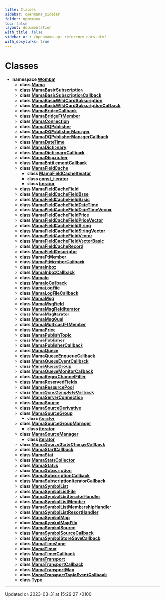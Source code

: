 ```yaml
---
title: Classes
sidebar: openmama_sidebar
folder: openmama
toc: false
layout: documentation
with_title: false
sidebar_url: /openmama_api_reference_docs.html
with_doxylinks: true
---
```


# Classes




* **namespace [Wombat](namespaceWombat.html)** 
    * **class [Mama](classWombat_1_1Mama.html)** 
    * **class [MamaBasicSubscription](classWombat_1_1MamaBasicSubscription.html)** 
    * **class [MamaBasicSubscriptionCallback](classWombat_1_1MamaBasicSubscriptionCallback.html)** 
    * **class [MamaBasicWildCardSubscription](classWombat_1_1MamaBasicWildCardSubscription.html)** 
    * **class [MamaBasicWildCardSubscriptionCallback](classWombat_1_1MamaBasicWildCardSubscriptionCallback.html)** 
    * **class [MamaBridgeCallback](classWombat_1_1MamaBridgeCallback.html)** 
    * **class [MamaBridgeFtMember](classWombat_1_1MamaBridgeFtMember.html)** 
    * **class [MamaConnection](classWombat_1_1MamaConnection.html)** 
    * **class [MamaDQPublisher](classWombat_1_1MamaDQPublisher.html)** 
    * **class [MamaDQPublisherManager](classWombat_1_1MamaDQPublisherManager.html)** 
    * **class [MamaDQPublisherManagerCallback](classWombat_1_1MamaDQPublisherManagerCallback.html)** 
    * **class [MamaDateTime](classWombat_1_1MamaDateTime.html)** 
    * **class [MamaDictionary](classWombat_1_1MamaDictionary.html)** 
    * **class [MamaDictionaryCallback](classWombat_1_1MamaDictionaryCallback.html)** 
    * **class [MamaDispatcher](classWombat_1_1MamaDispatcher.html)** 
    * **class [MamaEntitlementCallback](classWombat_1_1MamaEntitlementCallback.html)** 
    * **class [MamaFieldCache](classWombat_1_1MamaFieldCache.html)** 
        * **class [MamaFieldCacheIterator](classWombat_1_1MamaFieldCache_1_1MamaFieldCacheIterator.html)** 
        * **class [const_iterator](classWombat_1_1MamaFieldCache_1_1const__iterator.html)** 
        * **class [iterator](classWombat_1_1MamaFieldCache_1_1iterator.html)** 
    * **class [MamaFieldCacheField](classWombat_1_1MamaFieldCacheField.html)** 
    * **class [MamaFieldCacheFieldBase](classWombat_1_1MamaFieldCacheFieldBase.html)** 
    * **class [MamaFieldCacheFieldBasic](classWombat_1_1MamaFieldCacheFieldBasic.html)** 
    * **class [MamaFieldCacheFieldDateTime](classWombat_1_1MamaFieldCacheFieldDateTime.html)** 
    * **class [MamaFieldCacheFieldDateTimeVector](classWombat_1_1MamaFieldCacheFieldDateTimeVector.html)** 
    * **class [MamaFieldCacheFieldPrice](classWombat_1_1MamaFieldCacheFieldPrice.html)** 
    * **class [MamaFieldCacheFieldPriceVector](classWombat_1_1MamaFieldCacheFieldPriceVector.html)** 
    * **class [MamaFieldCacheFieldString](classWombat_1_1MamaFieldCacheFieldString.html)** 
    * **class [MamaFieldCacheFieldStringVector](classWombat_1_1MamaFieldCacheFieldStringVector.html)** 
    * **class [MamaFieldCacheFieldVector](classWombat_1_1MamaFieldCacheFieldVector.html)** 
    * **class [MamaFieldCacheFieldVectorBasic](classWombat_1_1MamaFieldCacheFieldVectorBasic.html)** 
    * **class [MamaFieldCacheRecord](classWombat_1_1MamaFieldCacheRecord.html)** 
    * **class [MamaFieldDescriptor](classWombat_1_1MamaFieldDescriptor.html)** 
    * **class [MamaFtMember](classWombat_1_1MamaFtMember.html)** 
    * **class [MamaFtMemberCallback](classWombat_1_1MamaFtMemberCallback.html)** 
    * **class [MamaInbox](classWombat_1_1MamaInbox.html)** 
    * **class [MamaInboxCallback](classWombat_1_1MamaInboxCallback.html)** 
    * **class [MamaIo](classWombat_1_1MamaIo.html)** 
    * **class [MamaIoCallback](classWombat_1_1MamaIoCallback.html)** 
    * **class [MamaLogFile](classWombat_1_1MamaLogFile.html)** 
    * **class [MamaLogFileCallback](classWombat_1_1MamaLogFileCallback.html)** 
    * **class [MamaMsg](classWombat_1_1MamaMsg.html)** 
    * **class [MamaMsgField](classWombat_1_1MamaMsgField.html)** 
    * **class [MamaMsgFieldIterator](classWombat_1_1MamaMsgFieldIterator.html)** 
    * **class [MamaMsgIterator](classWombat_1_1MamaMsgIterator.html)** 
    * **class [MamaMsgQual](classWombat_1_1MamaMsgQual.html)** 
    * **class [MamaMulticastFtMember](classWombat_1_1MamaMulticastFtMember.html)** 
    * **class [MamaPrice](classWombat_1_1MamaPrice.html)** 
    * **class [MamaPublishTopic](classWombat_1_1MamaPublishTopic.html)** 
    * **class [MamaPublisher](classWombat_1_1MamaPublisher.html)** 
    * **class [MamaPublisherCallback](classWombat_1_1MamaPublisherCallback.html)** 
    * **class [MamaQueue](classWombat_1_1MamaQueue.html)** 
    * **class [MamaQueueEnqueueCallback](classWombat_1_1MamaQueueEnqueueCallback.html)** 
    * **class [MamaQueueEventCallback](classWombat_1_1MamaQueueEventCallback.html)** 
    * **class [MamaQueueGroup](classWombat_1_1MamaQueueGroup.html)** 
    * **class [MamaQueueMonitorCallback](classWombat_1_1MamaQueueMonitorCallback.html)** 
    * **class [MamaRegexChannelFilter](classWombat_1_1MamaRegexChannelFilter.html)** 
    * **class [MamaReservedFields](classWombat_1_1MamaReservedFields.html)** 
    * **class [MamaResourcePool](classWombat_1_1MamaResourcePool.html)** 
    * **class [MamaSendCompleteCallback](classWombat_1_1MamaSendCompleteCallback.html)** 
    * **class [MamaServerConnection](classWombat_1_1MamaServerConnection.html)** 
    * **class [MamaSource](classWombat_1_1MamaSource.html)** 
    * **class [MamaSourceDerivative](classWombat_1_1MamaSourceDerivative.html)** 
    * **class [MamaSourceGroup](classWombat_1_1MamaSourceGroup.html)** 
        * **class [iterator](classWombat_1_1MamaSourceGroup_1_1iterator.html)** 
    * **class [MamaSourceGroupManager](classWombat_1_1MamaSourceGroupManager.html)** 
        * **class [iterator](classWombat_1_1MamaSourceGroupManager_1_1iterator.html)** 
    * **class [MamaSourceManager](classWombat_1_1MamaSourceManager.html)** 
        * **class [iterator](classWombat_1_1MamaSourceManager_1_1iterator.html)** 
    * **class [MamaSourceStateChangeCallback](classWombat_1_1MamaSourceStateChangeCallback.html)** 
    * **class [MamaStartCallback](classWombat_1_1MamaStartCallback.html)** 
    * **class [MamaStat](classWombat_1_1MamaStat.html)** 
    * **class [MamaStatsCollector](classWombat_1_1MamaStatsCollector.html)** 
    * **class [MamaStatus](classWombat_1_1MamaStatus.html)** 
    * **class [MamaSubscription](classWombat_1_1MamaSubscription.html)** 
    * **class [MamaSubscriptionCallback](classWombat_1_1MamaSubscriptionCallback.html)** 
    * **class [MamaSubscriptionIteratorCallback](classWombat_1_1MamaSubscriptionIteratorCallback.html)** 
    * **class [MamaSymbolList](classWombat_1_1MamaSymbolList.html)** 
    * **class [MamaSymbolListFile](classWombat_1_1MamaSymbolListFile.html)** 
    * **class [MamaSymbolListIteratorHandler](classWombat_1_1MamaSymbolListIteratorHandler.html)** 
    * **class [MamaSymbolListMember](classWombat_1_1MamaSymbolListMember.html)** 
    * **class [MamaSymbolListMembershipHandler](classWombat_1_1MamaSymbolListMembershipHandler.html)** 
    * **class [MamaSymbolListResortHandler](classWombat_1_1MamaSymbolListResortHandler.html)** 
    * **class [MamaSymbolMap](classWombat_1_1MamaSymbolMap.html)** 
    * **class [MamaSymbolMapFile](classWombat_1_1MamaSymbolMapFile.html)** 
    * **class [MamaSymbolSource](classWombat_1_1MamaSymbolSource.html)** 
    * **class [MamaSymbolSourceCallback](classWombat_1_1MamaSymbolSourceCallback.html)** 
    * **class [MamaSymbolStoreSaveCallback](classWombat_1_1MamaSymbolStoreSaveCallback.html)** 
    * **class [MamaTimeZone](classWombat_1_1MamaTimeZone.html)** 
    * **class [MamaTimer](classWombat_1_1MamaTimer.html)** 
    * **class [MamaTimerCallback](classWombat_1_1MamaTimerCallback.html)** 
    * **class [MamaTransport](classWombat_1_1MamaTransport.html)** 
    * **class [MamaTransportCallback](classWombat_1_1MamaTransportCallback.html)** 
    * **class [MamaTransportMap](classWombat_1_1MamaTransportMap.html)** 
    * **class [MamaTransportTopicEventCallback](classWombat_1_1MamaTransportTopicEventCallback.html)** 
    * **class [Type](classWombat_1_1Type.html)** 



-------------------------------

Updated on 2023-03-31 at 15:29:27 +0100
